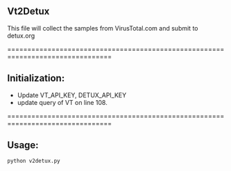 ## Vt2Detux

This file will collect the samples from VirusTotal.com and submit to detux.org

================================================================================

## Initialization:

- Update VT_API_KEY, DETUX_API_KEY 
- update query of VT on line 108.

================================================================================

## Usage: 

`python v2detux.py`

